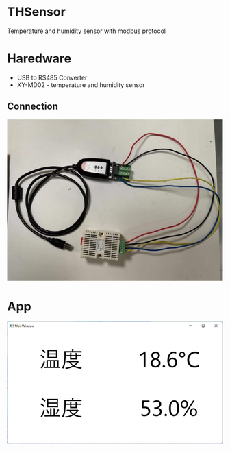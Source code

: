 # THSensor

Temperature and humidity sensor with modbus protocol

# Haredware

* USB to RS485 Converter
* XY-MD02 - temperature and humidity sensor

## Connection

![connection](docs/images/connection.jpg)

# App

![app](docs/images/app.png)
